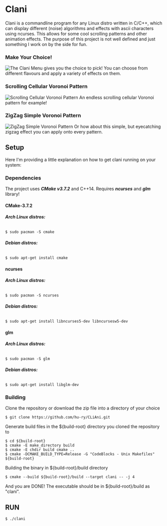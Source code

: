 # Clani

Clani is a commandline program for any Linux distro written in C/C++, which can display different (noise) algorithms and effects with ascii characters using ncurses. This allows for some cool scrolling patterns and other animation effects.
The purpose of this project is not well defined and just something I work on by the side for fun.

### Make Your Choice!
![The Clani Menu gives you the choice to pick!](doc/clani_rain_menu.gif)
You can choose from different flavours and apply a variety of effects on them.

### Scrolling Cellular Voronoi Pattern
![Scrolling Cellular Voronoi Pattern](doc/Cellular_Voronoi.gif)
An endless scrolling cellular Voronoi pattern for example!  

### ZigZag Simple Voronoi Pattern
![ZigZag Simple Voronoi Pattern](doc/Zigzag_Simple_Voronoi.gif)
Or how about this simple, but eyecatching zigzag effect you can apply onto every pattern.

## **Setup**
Here I'm providing a little explanation on how to get clani running on your system:
### Dependencies
The project uses ***CMake v3.7.2*** and C++14. Requires ***ncurses*** and ***glm*** library!
#### CMake-3.7.2
###### **Arch Linux distros:** 
```
$ sudo pacman -S cmake 
```
###### **Debian distros:**
```
$ sudo apt-get install cmake
```

#### ncurses
###### **Arch Linux distros:**
```
$ sudo pacman -S ncurses
```
###### **Debian distros:**
```
$ sudo apt-get install libncurses5-dev libncursesw5-dev
```
#### glm
###### **Arch Linux distros:**
```
$ sudo pacman -S glm
```
###### **Debian distros:**
```
$ sudo apt-get install libglm-dev
```
### Building
Clone the repository or download the zip file into a directory of your choice
```
$ git clone https://github.com/hu-ry/CLiAni.git
```
Generate build files in the ${build-root} directory you cloned the repository to
```
$ cd ${build-root}
$ cmake -E make_directory build
$ cmake -E chdir build cmake ..
$ cmake -DCMAKE_BUILD_TYPE=Release -G "CodeBlocks - Unix Makefiles" ${build-root}
```
Building the binary in ${build-root}/build directory
```
$ cmake --build ${build-root}/build --target clani -- -j 4
```
And you are DONE! The executable should be in ${build-root}/build as "clani".

## RUN
```
$ ./clani
```